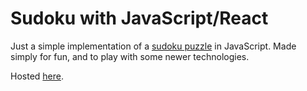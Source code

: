 # Sudoku with JavaScript/React

Just a simple implementation of a [sudoku puzzle](https://www.sudoku.ws/rules.htm) in JavaScript. Made simply for fun, and to play with some newer technologies.

Hosted [here](https://tommypyatt.github.io/sudoku/).

